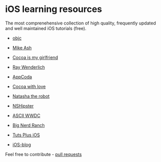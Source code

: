 # iOS learning resources

The most comprenehensive collection of high quality, frequently updated and well maintained iOS tutorials (free).

- [objc](http://www.objc.io/)

- [Mike Ash](https://www.mikeash.com/pyblog/)

- [Cocoa is my girlfriend](http://www.cimgf.com/)

- [Ray Wenderlich](http://www.raywenderlich.com)

- [AppCoda](http://www.appcoda.com/)

- [Cocoa with love](http://www.cocoawithlove.com/)

- [Natasha the robot](http://natashatherobot.com/)

- [NSHipster](http://nshipster.com/)

- [ASCII WWDC](http://asciiwwdc.com/)

- [Big Nerd Ranch](https://www.bignerdranch.com/blog/categories/ios/)

- [Tuts Plus iOS](http://code.tutsplus.com/categories/ios-sdk)

- [iOS-blog](http://ios-blog.co.uk/)

Feel free to contribute - [pull requests](https://github.com/sanketfirodiya/iOS-learning-resources/pulls)
